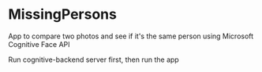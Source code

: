 # MissingPersons
App to compare two photos and see if it's the same person using Microsoft Cognitive Face API

Run cognitive-backend server first, then run the app
